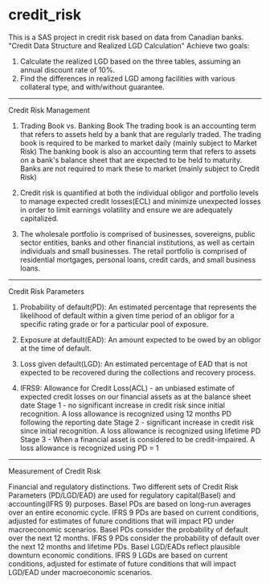 # credit_risk
This is a SAS project in credit risk based on data from Canadian banks.
"Credit Data Structure and Realized LGD Calculation"
Achieve two goals:
  1. Calculate the realized LGD based on the three tables, assuming an annual discount rate of 10%.
  2. Find the differences in realized LGD among facilities with various collateral type, and with/without guarantee.
----------------------------------------------------------------------------
Credit Risk Management

1. Trading Book vs. Banking Book
  The trading book is an accounting term that refers to assets held by a bank that are regularly traded. The trading book is required to be marked to market daily (mainly subject to Market Risk)
  The banking book is also an accounting term that refers to assets on a bank's balance sheet that are expected to be held to maturity. Banks are not required to mark these to market (mainly subject to Credit Risk)
  
2. Credit risk is quantified at both the individual obligor and portfolio levels to manage expected credit losses(ECL) and minimize unexpected losses in order to limit earnings volatility and ensure we are adequately capitalized.

3. The wholesale portfolio is comprised of businesses, sovereigns, public sector entities, banks and other financial institutions, as well as certain individuals and small businesses. The retail portfolio is comprised of residential mortgages, personal loans, credit cards, and small business loans.

----------------------------------------------------------------------------
Credit Risk Parameters

1. Probability of default(PD): An estimated percentage that represents the likelihood of default within a given time period of an obligor for a specific rating grade or for a particular pool of exposure.

2. Exposure at default(EAD): An amount expected to be owed by an obligor at the time of default.

3. Loss given default(LGD): An estimated percentage of EAD that is not expected to be recovered during the collections and recovery process.

4. IFRS9: Allowance for Credit Loss(ACL) - an unbiased estimate of expected credit losses on our financial assets as at the balance sheet date
    Stage 1 - no significant increase in credit risk since initial recognition. A loss allowance is recognized using 12 months PD following the reporting date
    Stage 2 - significant increase in credit risk since initial recognition. A loss allowance is recognized using lifetime PD
    Stage 3 - When a financial asset is considered to be credit-impaired. A loss allowance is recognized using PD = 1

----------------------------------------------------------------------------
Measurement of Credit Risk

Financial and regulatory distinctions. Two different sets of Credit Risk Parameters (PD/LGD/EAD) are used for regulatory capital(Basel) and accounting(IFRS 9) purposes.
    Basel PDs are based on long-run averages over an entire economic cycle. IFRS 9 PDs are based on current conditions, adjusted for estimates of future conditions that will impact PD under macroeconomic scenarios.
    Basel PDs consider the probability of default over the next 12 months. IFRS 9 PDs consider the probability of default over the next 12 months and lifetime PDs.
    Basel LGD/EADs reflect plausible downturn economic conditions. IFRS 9 LGDs are based on current conditions, adjusted for estimate of future conditions that will impact LGD/EAD under macroeconomic scenarios.

